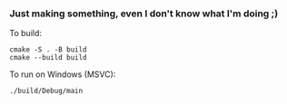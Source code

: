 ### Just making something, even I don't know what I'm doing ;)

To build:

```
cmake -S . -B build
cmake --build build
```

To run on Windows (MSVC):
```
./build/Debug/main
```
